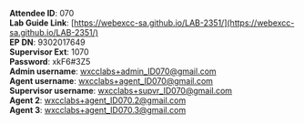 
**Attendee ID**: 070  
**Lab Guide Link**: [https://webexcc-sa.github.io/LAB-2351/](https://webexcc-sa.github.io/LAB-2351/)  
**EP DN**: 9302017649  
**Supervisor Ext**: 1070  
**Password**: xkF6#3Z5  
**Admin username**: wxcclabs+admin_ID070@gmail.com  
**Agent username**: wxcclabs+agent_ID070@gmail.com  
**Supervisor username**: wxcclabs+supvr_ID070@gmail.com  
**Agent 2**: wxcclabs+agent_ID070.2@gmail.com  
**Agent 3**: wxcclabs+agent_ID070.3@gmail.com  
